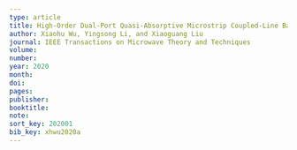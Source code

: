 ```yaml
---
type: article
title: High-Order Dual-Port Quasi-Absorptive Microstrip Coupled-Line Bandpass Filters
author: Xiaohu Wu, Yingsong Li, and Xiaoguang Liu
journal: IEEE Transactions on Microwave Theory and Techniques
volume:
number:
year: 2020
month:
doi:
pages:
publisher:
booktitle:
note:
sort_key: 202001
bib_key: xhwu2020a
---
```

